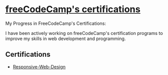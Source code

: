# [freeCodeCamp's certifications](https://www.freecodecamp.org/learn)

My Progress in FreeCodeCamp's Certifications:

I have been actively working on freeCodeCamp's certification programs to improve my skills in web development and programming. 

## Certifications

- [Responsive-Web-Design]()



